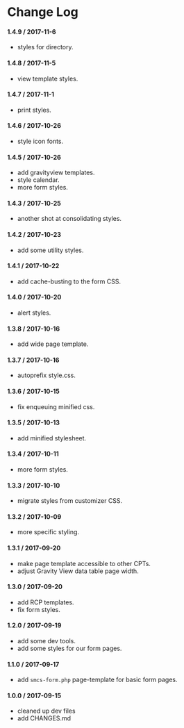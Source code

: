 # Change Log

#### 1.4.9 / 2017-11-6
* styles for directory.

#### 1.4.8 / 2017-11-5
* view template styles.

#### 1.4.7 / 2017-11-1
* print styles.

#### 1.4.6 / 2017-10-26
* style icon fonts.

#### 1.4.5 / 2017-10-26
* add gravityview templates.
* style calendar.
* more form styles.

#### 1.4.3 / 2017-10-25
* another shot at consolidating styles.

#### 1.4.2 / 2017-10-23
* add some utility styles.

#### 1.4.1 / 2017-10-22
* add cache-busting to the form CSS.

#### 1.4.0 / 2017-10-20
* alert styles.

#### 1.3.8 / 2017-10-16
* add wide page template.

#### 1.3.7 / 2017-10-16
* autoprefix style.css.

#### 1.3.6 / 2017-10-15
* fix enqueuing minified css.

#### 1.3.5 / 2017-10-13
* add minified stylesheet.

#### 1.3.4 / 2017-10-11
* more form styles.

#### 1.3.3 / 2017-10-10
* migrate styles from customizer CSS.

#### 1.3.2 / 2017-10-09
* more specific styling.

#### 1.3.1 / 2017-09-20
* make page template accessible to other CPTs.
* adjust Gravity View data table page width.

#### 1.3.0 / 2017-09-20
* add RCP templates.
* fix form styles.

#### 1.2.0 / 2017-09-19
* add some dev tools.
* add some styles for our form pages.

#### 1.1.0 / 2017-09-17
* add `smcs-form.php` page-template for basic form pages.

#### 1.0.0 / 2017-09-15
* cleaned up dev files
* add CHANGES.md
